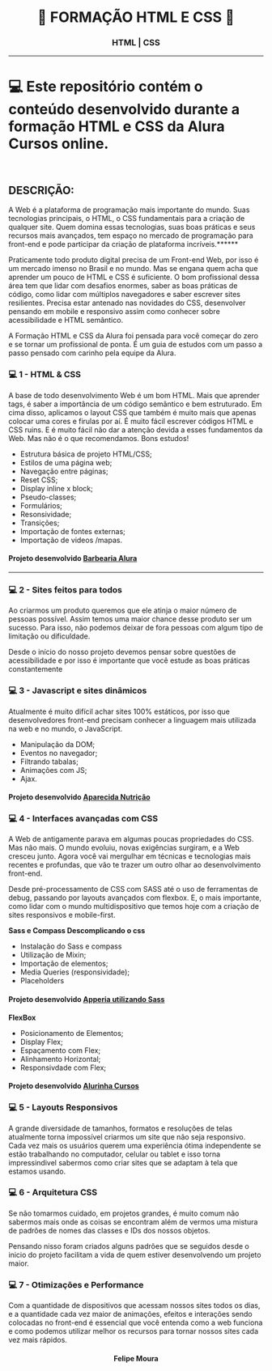 
<h1 align="center">
 🚀 FORMAÇÃO HTML E CSS 🚀
</h1>

<h3 align="center"> HTML | CSS </h3>

---

# :computer: Este repositório contém o conteúdo desenvolvido durante a formação HTML e CSS da Alura Cursos online. </br> </br>


## DESCRIÇÃO:
A Web é a plataforma de programação mais importante do mundo. Suas tecnologias principais, o HTML, o CSS fundamentais para a criação de qualquer site. Quem domina essas tecnologias, suas boas práticas e seus recursos mais avançados, tem espaço no mercado de programação para front-end e pode participar da criação de plataforma incríveis.******

Praticamente todo produto digital precisa de um Front-end Web, por isso é um mercado imenso no Brasil e no mundo. Mas se engana quem acha que aprender um pouco de HTML e CSS é suficiente. O bom profissional dessa área tem que lidar com desafios enormes, saber as boas práticas de código, como lidar com múltiplos navegadores e saber escrever sites resilientes. Precisa estar antenado nas novidades do CSS, desenvolver pensando em mobile e responsivo assim como conhecer sobre acessibilidade e HTML semântico.

A Formação HTML e CSS da Alura foi pensada para você começar do zero e se tornar um profissional de ponta. É um guia de estudos com um passo a passo pensado com carinho pela equipe da Alura.

### :computer:  1 - HTML & CSS 

A base de todo desenvolvimento Web é um bom HTML. Mais que aprender tags, é saber a importância de um código semântico e bem estruturado. Em cima disso, aplicamos o layout CSS que também é muito mais que apenas colocar uma cores e firulas por aí. É muito fácil escrever códigos HTML e CSS ruins. E é muito fácil não dar a atenção devida a esses fundamentos da Web. Mas não é o que recomendamos. Bons estudos!

- Estrutura básica de projeto HTML/CSS;
- Estilos de uma página web;
- Navegação entre páginas;
- Reset CSS;
- Display inline x block;
- Pseudo-classes;
- Formulários;
- Resonsividade;
- Transições;
- Importação de fontes externas;
- Importação de videos /mapas.

#### Projeto desenvolvido [Barbearia Alura](https://github.com/felipemimoura/FormacaoHTMLCSS/tree/master/barberiaAlura "Barbearia Alura") 

--- 
### :computer: 2 - Sites feitos para todos
Ao criarmos um produto queremos que ele atinja o maior número de pessoas possível. Assim temos uma maior chance desse produto ser um sucesso. Para isso, não podemos deixar de fora pessoas com algum tipo de limitação ou dificuldade.

Desde o início do nosso projeto devemos pensar sobre questões de acessibilidade e por isso é importante que você estude as boas práticas constantemente

### :computer: 3 - Javascript e sites dinâmicos
Atualmente é muito difícil achar sites 100% estáticos, por isso que desenvolvedores front-end precisam conhecer a linguagem mais utilizada na web e no mundo, o JavaScript.

- Manipulação da DOM;
- Eventos no navegador;
- Filtrando tabalas;
- Animações com JS;
- Ajax.

#### Projeto desenvolvido [Aparecida Nutrição](https://github.com/felipemimoura/AparecidaNutricao "Aparecida Nutrição")

### :computer: 4 - Interfaces avançadas com CSS
A Web de antigamente parava em algumas poucas propriedades do CSS. Mas não mais. O mundo evoluiu, novas exigências surgiram, e a Web cresceu junto. Agora você vai mergulhar em técnicas e tecnologias mais recentes e profundas, que vão te trazer um outro olhar ao desenvolvimento front-end.

Desde pré-processamento de CSS com SASS até o uso de ferramentas de debug, passando por layouts avançados com flexbox. E, o mais importante, como lidar com o mundo multidispositivo que temos hoje com a criação de sites responsivos e mobile-first.

<b>Sass e Compass Descomplicando o css</b>
- Instalação do Sass e compass
- Utilização de Mixin;
- Importação de elementos;
- Media Queries (responsividade);
- Placeholders

#### Projeto desenvolvido [Apperia utilizando Sass](https://github.com/felipemimoura/ApperiaComSass "Apperia com Sass") 

<b> FlexBox</b>
- Posicionamento de Elementos;
- Display Flex;
- Espaçamento com Flex;
- Alinhamento Horizontal;
- Responsivdade com Flex;

#### Projeto desenvolvido [Alurinha Cursos](https://github.com/felipemimoura/FlexBox "Alurinha Cursos") 

### :computer: 5 - Layouts Responsivos
A grande diversidade de tamanhos, formatos e resoluções de telas atualmente torna impossível criarmos um site que não seja responsivo. Cada vez mais os usuários querem uma experiência ótima independente se estão trabalhando no computador, celular ou tablet e isso torna impressindivel sabermos como criar sites que se adaptam à tela que estamos usando.
### :computer: 6 - Arquitetura CSS
Se não tomarmos cuidado, em projetos grandes, é muito comum não sabermos mais onde as coisas se encontram além de vermos uma mistura de padrões de nomes das classes e IDs dos nossos objetos.

Pensando nisso foram criados alguns padrões que se seguidos desde o inicio do projeto facilitam a vida de quem estiver desenvolvendo um projeto maior.
### :computer: 7 - Otimizações e Performance
Com a quantidade de dispositivos que acessam nossos sites todos os dias, e a quantidade cada vez maior de animações, efeitos e interações sendo colocadas no front-end é essencial que você entenda como a web funciona e como podemos utilizar melhor os recursos para tornar nossos sites cada vez mais rápidos.


<h4 align="center">
Felipe Moura
</h4>
